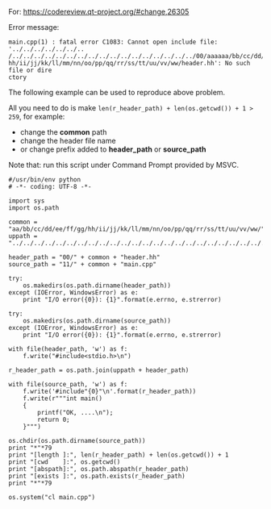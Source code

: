 For: https://codereview.qt-project.org/#change,26305

Error message:
```
main.cpp(1) : fatal error C1083: Cannot open include file: '../../../../../../..
/../../../../../../../../../../../../../../../../../00/aaaaaa/bb/cc/dd/ee/ff/gg/
hh/ii/jj/kk/ll/mm/nn/oo/pp/qq/rr/ss/tt/uu/vv/ww/header.hh': No such file or dire
ctory
```

The following example can be used to reproduce above problem.

All you need to do is make `len(r_header_path) + len(os.getcwd()) + 1 > 259`, for example:

  * change the **common** path
  * change the header file name
  * or change prefix added to **header\_path** or **source\_path**

Note that: run this script under Command Prompt provided by MSVC.

```
#/usr/bin/env python
# -*- coding: UTF-8 -*-

import sys
import os.path

common = "aa/bb/cc/dd/ee/ff/gg/hh/ii/jj/kk/ll/mm/nn/oo/pp/qq/rr/ss/tt/uu/vv/ww/"
uppath = "../../../../../../../../../../../../../../../../../../../../../../../../"

header_path = "00/" + common + "header.hh"
source_path = "11/" + common + "main.cpp"

try:
    os.makedirs(os.path.dirname(header_path))
except (IOError, WindowsError) as e:
    print "I/O error({0}): {1}".format(e.errno, e.strerror)

try:
    os.makedirs(os.path.dirname(source_path))
except (IOError, WindowsError) as e:
    print "I/O error({0}): {1}".format(e.errno, e.strerror)

with file(header_path, 'w') as f:
    f.write("#include<stdio.h>\n")

r_header_path = os.path.join(uppath + header_path)

with file(source_path, 'w') as f:
    f.write('#include"{0}"\n'.format(r_header_path))
    f.write(r"""int main()
    {
        printf("OK, ....\n");
        return 0;
    }""")

os.chdir(os.path.dirname(source_path))
print "*"*79
print "[length ]:", len(r_header_path) + len(os.getcwd()) + 1
print "[cwd    ]:", os.getcwd()
print "[abspath]:", os.path.abspath(r_header_path)
print "[exists ]:", os.path.exists(r_header_path)
print "*"*79

os.system("cl main.cpp")
```